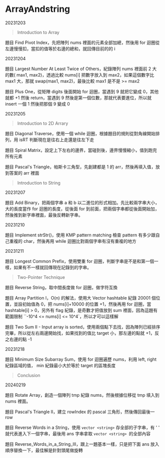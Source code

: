 # ArrayAndstring

20231203

> Introduction to Array

題目 Find Pivot Index，先把陣列 nums 裡面的元素全部加總，然後用 for 迴圈從左邊慢慢扣，當扣的值等於右邊的總和，就回傳目前的的 i



20231204

題目 Largest Number At Least Twice of Others，紀錄陣列 nums 裡面前 2 大的數( max1, max2)，透過比較 nums[i] 把數字放入到 max2，如果這個數字比 max1 大，那就 swap(max1, max2)，最後比較 max1 是不是 >= max2

題目 Plus One，從矩陣 digits 後面開始 for 迴圈，當遇到 9 就把它變成 0，其他就都 +1 然後 return，當遇到 9 然後是第一個位數，那就代表要進位，所以就 insert 一個 1 然後把那個 9 變成 0



20231205

>  Introduction to 2D Arrary

題目 Diagonal Traverse，使用一個 while 迴圈，根據題目的規則從對角線開始排列，用 isRT 判斷現在是往右上走還是往左下走

題目 Spiral Matrix，設定上下左右的邊界，當碰到後，邊界慢慢縮小，值到跑完所有元素

題目 Pascal's Triangle，帕斯卡三角型，先創建都是 1 的 arr，然後再填入值，放到答案的 arr 裡面



> Introduction to String

20231207

題目 Add Binary，把兩個字串 a 和 b 以二進位的形式相加。先比較兩字串大小，大的長度當作 for 迴圈的長度，從後面 for 到前面，把兩個字串都從後面開始加，然後推到新字串裡面，最後反轉新字串。



20231210

題目 Implement strStr()，使用 KMP pattern matching 檢查 pattern 有多少跟自己重複的 char，然後再用 while 迴圈比對兩個字串有沒有重複的地方



20231211

題目 Longest Common Prefix，使用雙重 for 迴圈，判斷字串是不是和第一個一樣，如果有不一樣就回傳現在記錄到的字串。



> Two-Pointer Technique

題目 Reverse String，取中間長度做 for 迴圈，做字符互換

題目 Array Partition I，O(n) 的解法，使用大 Vector hashtable 紀錄 20001 個位置，並設初始值為 0，把 nums[i]+10000 的位置 +1，然後再用 for 迴圈，當 hashtable[i]  > 0，另外有 flag 紀錄，是奇數才把值放到 sum 裡面，因為這題有範圍限制 ``-10^4 <= nums[i] <= 10^4`，所以才可以這樣解

題目 Two Sum II - Input array is sorted，使用兩個點下去找，因為陣列已經排序完畢，所以從左右兩邊開始找，如果找到的值比 target 小，那左邊的點就 +1，反之右邊的點 -1



20231218

題目 Minimum Size Subarray Sum，使用 for 迴圈遍歷 nums，利用 left, right 紀錄區域的值， min 紀錄最小大於等於 target 的區塊長度



> Conclusion

20240219

題目 Rotate Array，創造一個陣列 tmp 紀錄 nums，然後根據位移從 tmp 填入到 nums 裡面。

題目 Pascal's Triangle II，建立 rowIndex 的 pascal 三角形，然後傳回最後一 row

題目 Reverse Words in a String，使用 `vector <string>` 存全部的子字串，有 ' ' 就代表進入下一個字串，最後用 ans 字串拿取  `vector <string> `的全部內容

題目 Reverse_Words_in_a_String_III，跟上一題基本一樣，只是把下面 ans 放入順序替換一下，最佳解是針對頭尾做旋轉

 
